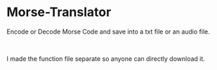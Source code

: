 # Morse-Translator

Encode or Decode Morse Code and save into a txt file or an audio file.

<br/>

I made the function file separate so anyone can directly download it.


